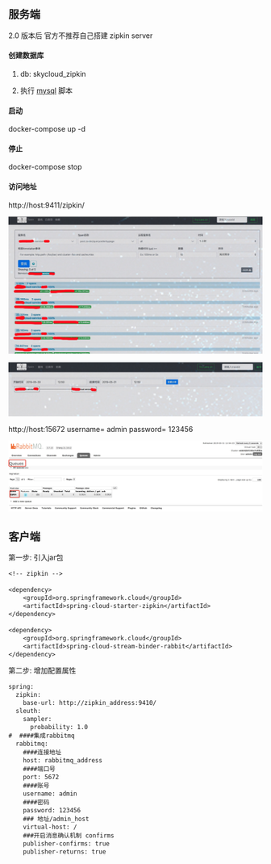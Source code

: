 ## 服务端
2.0 版本后 官方不推荐自己搭建 zipkin server

#### 创建数据库
1. db: skycloud_zipkin

2. 执行 [mysql](mysql.sql) 脚本

#### 启动
docker-compose up -d

#### 停止
docker-compose stop

#### 访问地址
http://host:9411/zipkin/

![调用链监控](../doc/image/zipkin_01.png)

![调用链依赖](../doc/image/zipkin_02.png)


http://host:15672
username= admin
password= 123456

![rabbtimq ui](../doc/image/rabbitmq.png)

## 客户端

第一步: 引入jar包
````
<!-- zipkin -->

<dependency>
    <groupId>org.springframework.cloud</groupId>
    <artifactId>spring-cloud-starter-zipkin</artifactId>
</dependency>

<dependency>
    <groupId>org.springframework.cloud</groupId>
    <artifactId>spring-cloud-stream-binder-rabbit</artifactId>
</dependency>

````

第二步: 增加配置属性
````
spring:
  zipkin:
    base-url: http://zipkin_address:9410/
  sleuth:
    sampler:
      probability: 1.0
#  ####集成rabbitmq
  rabbitmq:
    ####连接地址
    host: rabbitmq_address
    ####端口号
    port: 5672
    ####账号
    username: admin
    ####密码
    password: 123456
    ### 地址/admin_host
    virtual-host: /
    ###开启消息确认机制 confirms
    publisher-confirms: true
    publisher-returns: true
````
